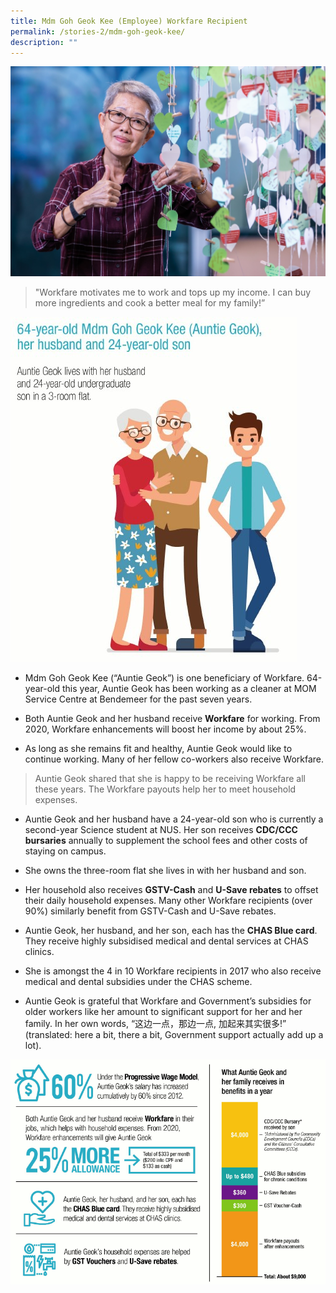 ```yaml
---
title: Mdm Goh Geok Kee (Employee) Workfare Recipient
permalink: /stories-2/mdm-goh-geok-kee/
description: ""
---
```

![Mdm Goh Goek Kee](/images/MdmGohGeokKee.jpg)

> "Workfare motivates me to work and tops up my income. I can buy more ingredients and cook a better meal for my family!”

![64 Yr Old](/images/WIS%20Stories/64YearOld.jpg)
*   Mdm Goh Geok Kee (“Auntie Geok”) is one beneficiary of Workfare. 64-year-old this year, Auntie Geok has been working as a cleaner at MOM Service Centre at Bendemeer for the past seven years.
  
*   Both Auntie Geok and her husband receive **Workfare** for working. From 2020, Workfare enhancements will boost her income by about 25%.
  
*   As long as she remains fit and healthy, Auntie Geok would like to continue working. Many of her fellow co-workers also receive Workfare.

> Auntie Geok shared that she is happy to be receiving Workfare all these years. The Workfare payouts help her to meet household expenses.

*   Auntie Geok and her husband have a 24-year-old son who is currently a second-year Science student at NUS. Her son receives **CDC/CCC bursaries** annually to supplement the school fees and other costs of staying on campus.
  
*   She owns the three-room flat she lives in with her husband and son.
  
*   Her household also receives **GSTV-Cash** and **U-Save rebates** to offset their daily household expenses. Many other Workfare recipients (over 90%) similarly benefit from GSTV-Cash and U-Save rebates.
  
*   Auntie Geok, her husband, and her son, each has the **CHAS Blue card**. They receive highly subsidised medical and dental services at CHAS clinics.
  
*   She is amongst the 4 in 10 Workfare recipients in 2017 who also receive medical and dental subsidies under the CHAS scheme.
  
*   Auntie Geok is grateful that Workfare and Government’s subsidies for older workers like her amount to significant support for her and her family. In her own words, “这边一点，那边一点, 加起来其实很多!” (translated: here a bit, there a bit, Government support actually add up a lot).

![Govt Support](/images/WIS%20Stories/GovtSupport.jpg)